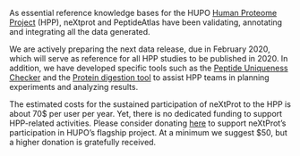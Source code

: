 As essential reference knowledge bases for the HUPO [Human Proteome Project](https://hupo.org/human-proteome-project) (HPP), neXtprot and PeptideAtlas have been validating, annotating and integrating all the data generated.

We are actively preparing the next data release, due in February 2020, which will serve as reference for all HPP studies to be published in 2020. In addition, we have developed specific tools such as the [Peptide Uniqueness Checker](../tools/peptide-uniqueness-checker) and the [Protein digestion tool](../tools/protein-digestion) to assist HPP teams in planning experiments and analyzing results.

The estimated costs for the sustained participation of neXtProt to the HPP is about 70$ per user per year. Yet, there is no dedicated funding to support HPP-related activities. Please consider donating [here](https://hupo.org/Donate) to support neXtProt’s participation in HUPO’s flagship project. At a minimum we suggest $50, but a higher donation is gratefully received.
